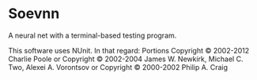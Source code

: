 # Soevnn
A neural net with a terminal-based testing program. 




This software uses NUnit. In that regard:
Portions Copyright © 2002-2012 Charlie Poole or Copyright © 2002-2004 James W. Newkirk, Michael C. Two, Alexei A. Vorontsov or Copyright © 2000-2002 Philip A. Craig
